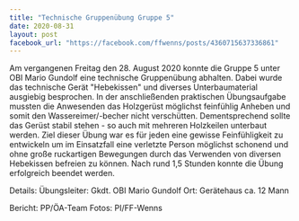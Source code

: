```yaml
---
title: "Technische Gruppenübung Gruppe 5"
date: 2020-08-31
layout: post
facebook_url: "https://facebook.com/ffwenns/posts/4360715637336861"
---
```


Am vergangenen Freitag den 28. August 2020 konnte die Gruppe 5 unter OBI Mario Gundolf eine technische Gruppenübung abhalten. Dabei wurde das technische Gerät "Hebekissen" und diverses Unterbaumaterial ausgiebig besprochen. In der anschließenden praktischen Übungsaufgabe mussten die Anwesenden das Holzgerüst möglichst feinfühlig Anheben und somit den Wassereimer/-becher nicht verschütten. Dementsprechend sollte das Gerüst stabil stehen - so auch mit mehreren Holzkeilen unterbaut werden. Ziel dieser Übung war es für jeden eine gewisse Feinfühligkeit zu entwickeln um im Einsatzfall eine verletzte Person möglichst schonend und ohne große ruckartigen Bewegungen durch das Verwenden von diversen Hebekissen befreien zu können. Nach rund 1,5 Stunden konnte die Übung erfolgreich beendet werden. 

Details:
Übungsleiter: Gkdt. OBI Mario Gundolf
Ort: Gerätehaus
ca. 12 Mann

Bericht: PP/ÖA-Team
Fotos: PI/FF-Wenns
